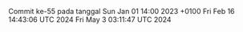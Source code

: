 Commit ke-55 pada tanggal Sun Jan 01 14:00 2023 +0100
Fri Feb 16 14:43:06 UTC 2024
Fri May  3 03:11:47 UTC 2024
